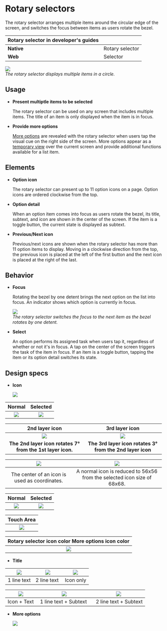 # Rotary selectors

The rotary selector arranges multiple items around the circular edge of the screen, and switches the focus between items as users rotate the bezel.

|**Rotary selector** in developer's guides|                 |
|---------------|-----------------|
|**Native**     |Rotary selector  |
|**Web**        |Selector         |


![](media/ui_components_10.6.0-850x174.png)  
*The rotary selector displays multiple items in a circle.*

## Usage

-   **Present multiptle items to be selected**

    The rotary selector can be used on any screen that includes multiple items. The title of an item is only displayed when the item is in focus.

-   **Provide more options**

    [More options](../patterns/more-options.md) are revealed with the rotary selector when users tap the visual cue on the right side of the screen. More options appear as a [temporary view](../navigation/screen-views.md#temp_view) over the current screen and provide additional functions available for a list item.

## Elements

-   **Option icon**

    The rotary selector can present up to 11 option icons on a page. Option icons are ordered clockwise from the top.

-   **Option detail**

    When an option item comes into focus as users rotate the bezel, its title, subtext, and icon are shown in the center of the screen. If the item is a toggle button, the current state is displayed as subtext.

-   **Previous/Next icon**

    Previous/next icons are shown when the rotary selector has more than 11 option items to display. Moving in a clockwise direction from the top, the previous icon is placed at the left of the first button and the next icon is placed at the right of the last.

## Behavior

-   **Focus**

    Rotating the bezel by one detent brings the next option on the list into focus. An indicator shows which option is currently in focus.

    ![](media/ui_components_10.6.3-850x206.png)  
    *The rotary selector switches the focus to the next item as the bezel rotates by one detent.*

-   **Select**

    An option performs its assigned task when users tap it, regardless of whether or not it's in focus. A tap on the center of the screen triggers the task of the item in focus. If an item is a toggle button, tapping the item or its option detail switches its state.

## Design specs

-   **Icon**

    ![](media/ui_components_10.6.4_1_1-850x237.png)

| Normal | Selected |
  |:--:|:--:|
  | ![](media/ui_components_10.6.4_1_2-850x219_1.png) | ![](media/ui_components_10.6.4_1_2-850x219_2.png) |

| 2nd layer icon | 3rd layer icon |
|:--:|:--:|
|   ![](media/ui_components_10.6.4_1_3-850x148_1.png)  |   ![](media/ui_components_10.6.4_1_3-850x148_2.png) |
| **The 2nd layer icon rotates 7° from the 1st layer icon.** | **The 3rd layer icon rotates 3° from the 2nd layer icon** |

| ![](media/ui_components_10.6.4_1_4-850x104_1.png) | ![](media/ui_components_10.6.4_1_4-850x104_2.png)
|:--:|:--:|
| The center of an icon is used as coordinates. | A normal icon is reduced to 56x56 from the selected icon size of 68x68. |

| Normal | Selected |
|:--:|:--:|
| ![](media/ui_components_10.6.4_1_5-850x260_1.png) | ![](media/ui_components_10.6.4_1_5-850x260_2.png) |

| Touch Area |
|:--:|
|   ![](media/ui_components_10.6.4_1_6-850x258.png) |

| Rotary selector icon color More options icon color |
|:--:|
|  ![](media/ui_components_10.6.4_1_7-850x212.png) |

-   **Title**

| ![](media/ui_components_10.6.4_2_1-850x240_1.png) | ![](media/ui_components_10.6.4_2_1-850x240_2.png) | ![](media/ui_components_10.6.4_2_1-850x240_3.png) |
|:--:|:--:|:--:|
| 1 line text | 2 line text | Icon only |


| ![](media/ui_components_10.6.4_2_2-850x248_1.png) |  ![](media/ui_components_10.6.4_2_2-850x248_2.png) |  ![](media/ui_components_10.6.4_2_2-850x248_3.png) |
|:--:|:--:|:--:|
| Icon + Text |  1 line text + Subtext   |  2 line text + Subtext |

-   **More options**

    ![](media/ui_components_10.6.4_3-850x268.png)
